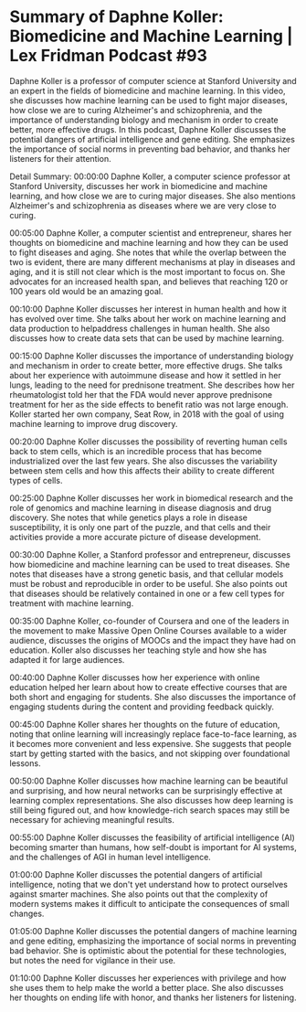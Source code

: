 # Summary of Daphne Koller: Biomedicine and Machine Learning | Lex Fridman Podcast #93

Daphne Koller is a professor of computer science at Stanford University and an expert in the fields of biomedicine and machine learning. In this video, she discusses how machine learning can be used to fight major diseases, how close we are to curing Alzheimer's and schizophrenia, and the importance of understanding biology and mechanism in order to create better, more effective drugs.
In this podcast, Daphne Koller discusses the potential dangers of artificial intelligence and gene editing. She emphasizes the importance of social norms in preventing bad behavior, and thanks her listeners for their attention.

Detail Summary: 
00:00:00
Daphne Koller, a computer science professor at Stanford University, discusses her work in biomedicine and machine learning, and how close we are to curing major diseases. She also mentions Alzheimer's and schizophrenia as diseases where we are very close to curing.

00:05:00
Daphne Koller, a computer scientist and entrepreneur, shares her thoughts on biomedicine and machine learning and how they can be used to fight diseases and aging. She notes that while the overlap between the two is evident, there are many different mechanisms at play in diseases and aging, and it is still not clear which is the most important to focus on. She advocates for an increased health span, and believes that reaching 120 or 100 years old would be an amazing goal.

00:10:00
Daphne Koller discusses her interest in human health and how it has evolved over time. She talks about her work on machine learning and data production to helpaddress challenges in human health. She also discusses how to create data sets that can be used by machine learning.

00:15:00
Daphne Koller discusses the importance of understanding biology and mechanism in order to create better, more effective drugs. She talks about her experience with autoimmune disease and how it settled in her lungs, leading to the need for prednisone treatment. She describes how her rheumatologist told her that the FDA would never approve prednisone treatment for her as the side effects to benefit ratio was not large enough. Koller started her own company, Seat Row, in 2018 with the goal of using machine learning to improve drug discovery.

00:20:00
Daphne Koller discusses the possibility of reverting human cells back to stem cells, which is an incredible process that has become industrialized over the last few years. She also discusses the variability between stem cells and how this affects their ability to create different types of cells.

00:25:00
Daphne Koller discusses her work in biomedical research and the role of genomics and machine learning in disease diagnosis and drug discovery. She notes that while genetics plays a role in disease susceptibility, it is only one part of the puzzle, and that cells and their activities provide a more accurate picture of disease development.

00:30:00
Daphne Koller, a Stanford professor and entrepreneur, discusses how biomedicine and machine learning can be used to treat diseases. She notes that diseases have a strong genetic basis, and that cellular models must be robust and reproducible in order to be useful. She also points out that diseases should be relatively contained in one or a few cell types for treatment with machine learning.

00:35:00
Daphne Koller, co-founder of Coursera and one of the leaders in the movement to make Massive Open Online Courses available to a wider audience, discusses the origins of MOOCs and the impact they have had on education. Koller also discusses her teaching style and how she has adapted it for large audiences.

00:40:00
Daphne Koller discusses how her experience with online education helped her learn about how to create effective courses that are both short and engaging for students. She also discusses the importance of engaging students during the content and providing feedback quickly.

00:45:00
Daphne Koller shares her thoughts on the future of education, noting that online learning will increasingly replace face-to-face learning, as it becomes more convenient and less expensive. She suggests that people start by getting started with the basics, and not skipping over foundational lessons.

00:50:00
Daphne Koller discusses how machine learning can be beautiful and surprising, and how neural networks can be surprisingly effective at learning complex representations. She also discusses how deep learning is still being figured out, and how knowledge-rich search spaces may still be necessary for achieving meaningful results.

00:55:00
Daphne Koller discusses the feasibility of artificial intelligence (AI) becoming smarter than humans, how self-doubt is important for AI systems, and the challenges of AGI in human level intelligence.

01:00:00
Daphne Koller discusses the potential dangers of artificial intelligence, noting that we don't yet understand how to protect ourselves against smarter machines. She also points out that the complexity of modern systems makes it difficult to anticipate the consequences of small changes.

01:05:00
Daphne Koller discusses the potential dangers of machine learning and gene editing, emphasizing the importance of social norms in preventing bad behavior. She is optimistic about the potential for these technologies, but notes the need for vigilance in their use.

01:10:00
Daphne Koller discusses her experiences with privilege and how she uses them to help make the world a better place. She also discusses her thoughts on ending life with honor, and thanks her listeners for listening.

